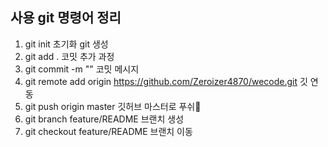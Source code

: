 ## 사용 git 명령어 정리

1. git init 초기화 git 생성
2. git add . 코밋 추가 과정
3. git commit -m "" 코밋 메시지
4. git remote add origin https://github.com/Zeroizer4870/wecode.git 깃 연동
5. git push origin master 깃허브 마스터로 푸쉬
6. git branch feature/README 브랜치 생성
7. git checkout feature/README 브랜치 이동
